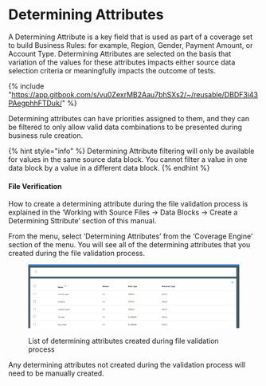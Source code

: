 # Determining Attributes

A Determining Attribute is a key field that is used as part of a coverage set to build Business Rules: for example, Region, Gender, Payment Amount, or Account Type. Determining Attributes are selected on the basis that variation of the values for these attributes impacts either source data selection criteria or meaningfully impacts the outcome of tests.

{% include "https://app.gitbook.com/s/vu0ZexrMB2Aau7bhSXs2/~/reusable/DBDF3i43PAegphhFTDuk/" %}

Determining attributes can have priorities assigned to them, and they can be filtered to only allow valid data combinations to be presented during business rule creation.

{% hint style="info" %}
Determining Attribute filtering will only be available for values in the same source data block.  You cannot filter a value in one data block by a value in a different data block.
{% endhint %}

#### File Verification

How to create a determining attribute during the file validation process is explained in the ‘Working with Source Files -> Data Blocks -> Create a Determining Sttribute’ section of this manual.&#x20;

From the menu, select ‘Determining Attributes’ from the ‘Coverage Engine’ section of the menu.  You will see all of the determining attributes that you created during the file validation process.

<figure><img src="../../../../../.gitbook/assets/image (29) (1).png" alt=""><figcaption><p>List of determining attributes created during file validation process</p></figcaption></figure>

Any determining attributes not created during the validation process will need to be manually created.
